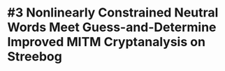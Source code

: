 #3 Nonlinearly Constrained Neutral Words Meet Guess-and-Determine Improved MITM Cryptanalysis on Streebog
==
